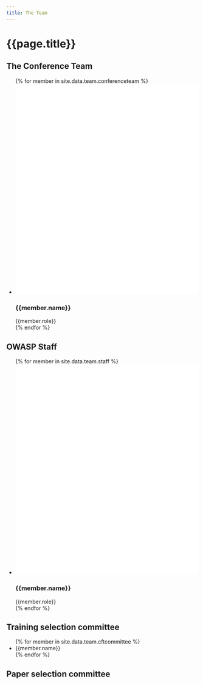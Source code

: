```yaml
---
title: The Team
---
```


# {{page.title}}

## The Conference Team

<ul class="team-list">
{% for member in site.data.team.conferenceteam %}
<li>
	<img src="/assets/images/mask.png" class="masked" style="background-image: url(/assets/images/{{member.image | default: 'owasp_logo.png'}})" alt="{{member.name}} {{member.role}}">
	<h3>{{member.name}}</h3>
	<span class="role">{{member.role}}</span>
</li>
{% endfor %}
</ul>


## OWASP Staff

<ul class="team-list">
{% for member in site.data.team.staff %}
<li>
	<img src="/assets/images/mask.png" class="masked" style="background-image: url(/assets/images/{{member.image | default: 'owasp_logo.png'}})" alt="{{member.name}} {{member.role}}">
	<h3>{{member.name}}</h3>
	<span class="role">{{member.role}}</span> 
</li>
{% endfor %}
</ul>


## Training selection committee

<ul>
{% for member in site.data.team.cftcommittee %}
	<li>{{member.name}}</li>
{% endfor %}
</ul>

## Paper selection committee
<ul>
</ul>
